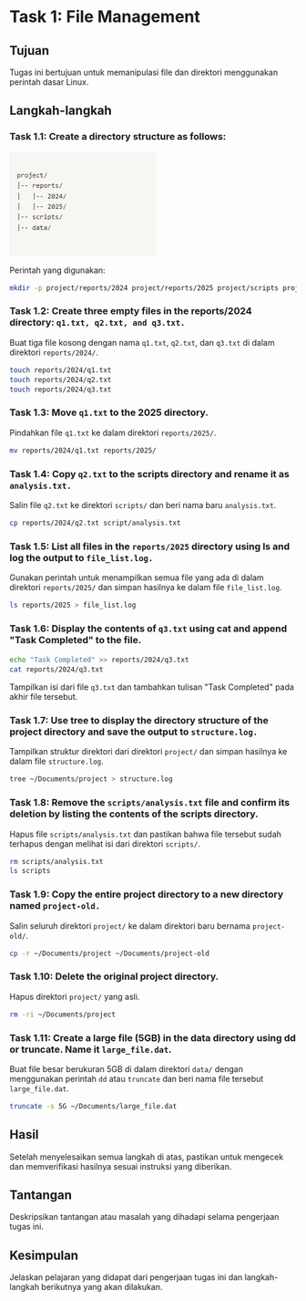 # Task 1: File Management

## Tujuan

Tugas ini bertujuan untuk memanipulasi file dan direktori menggunakan perintah dasar Linux.

## Langkah-langkah

### Task 1.1: Create a directory structure as follows:

![Struktur](task-1-file-management/screenshoot/image.png)

Perintah yang digunakan:

```bash
mkdir -p project/reports/2024 project/reports/2025 project/scripts project/data
```

### Task 1.2: Create three empty files in the reports/2024 directory: `q1.txt, q2.txt, and q3.txt.`

Buat tiga file kosong dengan nama `q1.txt`, `q2.txt`, dan `q3.txt` di dalam direktori `reports/2024/`.

```bash
touch reports/2024/q1.txt
touch reports/2024/q2.txt
touch reports/2024/q3.txt
```

### Task 1.3: Move `q1.txt` to the 2025 directory.

Pindahkan file `q1.txt` ke dalam direktori `reports/2025/`.

```bash
mv reports/2024/q1.txt reports/2025/
```

### Task 1.4: Copy `q2.txt` to the scripts directory and rename it as `analysis.txt.`

Salin file `q2.txt` ke direktori `scripts/` dan beri nama baru `analysis.txt`.

```bash
cp reports/2024/q2.txt script/analysis.txt
```

### Task 1.5: List all files in the `reports/2025` directory using ls and log the output to `file_list.log.`

Gunakan perintah untuk menampilkan semua file yang ada di dalam direktori `reports/2025/` dan simpan hasilnya ke dalam file `file_list.log`.

```bash
ls reports/2025 > file_list.log
```

### Task 1.6: Display the contents of `q3.txt` using cat and append "Task Completed" to the file.

```bash
echo "Task Completed" >> reports/2024/q3.txt
cat reports/2024/q3.txt
```

Tampilkan isi dari file `q3.txt` dan tambahkan tulisan "Task Completed" pada akhir file tersebut.

### Task 1.7: Use tree to display the directory structure of the project directory and save the output to `structure.log.`

Tampilkan struktur direktori dari direktori `project/` dan simpan hasilnya ke dalam file `structure.log`.

```bash
tree ~/Documents/project > structure.log
```

### Task 1.8: Remove the `scripts/analysis.txt` file and confirm its deletion by listing the contents of the scripts directory.

Hapus file `scripts/analysis.txt` dan pastikan bahwa file tersebut sudah terhapus dengan melihat isi dari direktori `scripts/`.

```bash
rm scripts/analysis.txt
ls scripts
```

### Task 1.9: Copy the entire project directory to a new directory named `project-old.`

Salin seluruh direktori `project/` ke dalam direktori baru bernama `project-old/`.

```bash
cp -r ~/Documents/project ~/Documents/project-old
```

### Task 1.10: Delete the original project directory.

Hapus direktori `project/` yang asli.

```bash
rm -ri ~/Documents/project
```

### Task 1.11: Create a large file (5GB) in the data directory using dd or truncate. Name it `large_file.dat`.

Buat file besar berukuran 5GB di dalam direktori `data/` dengan menggunakan perintah `dd` atau `truncate` dan beri nama file tersebut `large_file.dat`.

```bash
truncate -s 5G ~/Documents/large_file.dat
```

## Hasil

Setelah menyelesaikan semua langkah di atas, pastikan untuk mengecek dan memverifikasi hasilnya sesuai instruksi yang diberikan.

## Tantangan

Deskripsikan tantangan atau masalah yang dihadapi selama pengerjaan tugas ini.

## Kesimpulan

Jelaskan pelajaran yang didapat dari pengerjaan tugas ini dan langkah-langkah berikutnya yang akan dilakukan.
